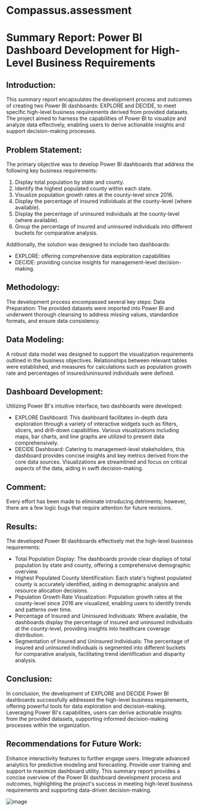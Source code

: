 # Compassus.assessment

# Summary Report: Power BI Dashboard Development for High-Level Business Requirements

## Introduction:
This summary report encapsulates the development process and outcomes of creating two Power BI dashboards: EXPLORE and DECIDE, to meet specific high-level business requirements derived from provided datasets. The project aimed to harness the capabilities of Power BI to visualize and analyze data effectively, enabling users to derive actionable insights and support decision-making processes.

## Problem Statement:
The primary objective was to develop Power BI dashboards that address the following key business requirements:
1.	Display total population by state and county.
2.	Identify the highest populated county within each state.
3.	Visualize population growth rates at the county-level since 2016.
4.	Display the percentage of insured individuals at the county-level (where available).
5.	Display the percentage of uninsured individuals at the county-level (where available).
6.	Group the percentage of insured and uninsured individuals into different buckets for comparative analysis.
   
Additionally, the solution was designed to include two dashboards: 
* EXPLORE: offering comprehensive data exploration capabilities
* DECIDE: providing concise insights for management-level decision-making.

## Methodology:
The development process encompassed several key steps:
Data Preparation:
The provided datasets were imported into Power BI and underwent thorough cleansing to address missing values, standardize formats, and ensure data consistency.

## Data Modeling:
A robust data model was designed to support the visualization requirements outlined in the business objectives. Relationships between relevant tables were established, and measures for calculations such as population growth rate and percentages of insured/uninsured individuals were defined.

## Dashboard Development:
Utilizing Power BI's intuitive interface, two dashboards were developed:
* EXPLORE Dashboard: This dashboard facilitates in-depth data exploration through a variety of interactive widgets such as filters, slicers, and drill-down capabilities. Various visualizations including maps, bar charts, and line graphs are utilized to present data comprehensively.
* DECIDE Dashboard: Catering to management-level stakeholders, this dashboard provides concise insights and key metrics derived from the core data sources. Visualizations are streamlined and focus on critical aspects of the data, aiding in swift decision-making.

## Comment:
Every effort has been made to eliminate introducing detriments; however, there are a few logic bugs that require attention for future revisions.  

## Results:
The developed Power BI dashboards effectively met the high-level business requirements: 
* Total Population Display: The dashboards provide clear displays of total population by state and county, offering a comprehensive demographic overview.
* Highest Populated County Identification: Each state's highest populated county is accurately identified, aiding in demographic analysis and resource allocation decisions.
* Population Growth Rate Visualization: Population growth rates at the county-level since 2016 are visualized, enabling users to identify trends and patterns over time.
* Percentage of Insured and Uninsured Individuals: Where available, the dashboards display the percentage of insured and uninsured individuals at the county-level, providing insights into healthcare coverage distribution.
* Segmentation of Insured and Uninsured Individuals: The percentage of insured and uninsured individuals is segmented into different buckets for comparative analysis, facilitating trend identification and disparity analysis.

## Conclusion:
In conclusion, the development of EXPLORE and DECIDE Power BI dashboards successfully addressed the high-level business requirements, offering powerful tools for data exploration and decision-making. Leveraging Power BI's capabilities, users can derive actionable insights from the provided datasets, supporting informed decision-making processes within the organization.

## Recommendations for Future Work:
Enhance interactivity features to further engage users.
Integrate advanced analytics for predictive modeling and forecasting.
Provide user training and support to maximize dashboard utility.
This summary report provides a concise overview of the Power BI dashboard development process and outcomes, highlighting the project's success in meeting high-level business requirements and supporting data-driven decision-making.

![image](https://github.com/haroldnewton/Compassus.assessment/assets/104939076/ea4c0d6e-b24d-479d-b082-cbcd1ff17ca1)
